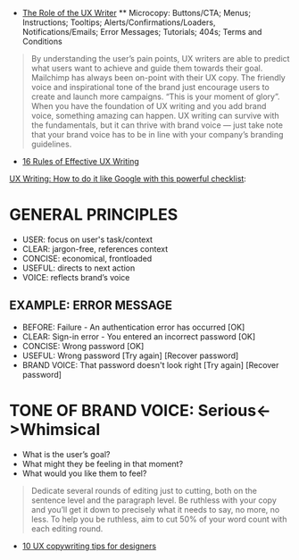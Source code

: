 * [The Role of the UX Writer](https://uxdesign.cc/the-vague-role-of-a-ux-writer-e8de142327)
** Microcopy: Buttons/CTA; Menus; Instructions; Tooltips; Alerts/Confirmations/Loaders, Notifications/Emails; Error Messages; Tutorials; 404s; Terms and Conditions

> By understanding the user’s pain points, UX writers are able to predict what users want to achieve and guide them towards their goal.
> Mailchimp has always been on-point with their UX copy. The friendly voice and inspirational tone of the brand just encourage users to create and launch more campaigns. “This is your moment of glory”.
> When you have the foundation of UX writing and you add brand voice, something amazing can happen. UX writing can survive with the fundamentals, but it can thrive with brand voice — just take note that your brand voice has to be in line with your company’s branding guidelines.
* [16 Rules of Effective UX Writing](https://uxplanet.org/16-rules-of-effective-ux-writing-2a20cf85fdbf)

[UX Writing: How to do it like Google with this powerful checklist](https://uxplanet.org/ux-writing-how-to-do-it-like-google-with-this-powerful-checklist-e263cc37f5f1):
# GENERAL PRINCIPLES
* USER: focus on user's task/context
* CLEAR: jargon-free, references context
* CONCISE: economical, frontloaded
* USEFUL: directs to next action
* VOICE: reflects brand’s voice

## EXAMPLE: ERROR MESSAGE
* BEFORE: Failure - An authentication error has occurred [OK]
* CLEAR: Sign-in error - You entered an incorrect password [OK]
* CONCISE: Wrong password [OK]
* USEFUL: Wrong password [Try again] [Recover password]
* BRAND VOICE: That password doesn't look right [Try again] [Recover password]

# TONE OF BRAND VOICE: Serious<->Whimsical
* What is the user’s goal?
* What might they be feeling in that moment?
* What would you like them to feel?

> Dedicate several rounds of editing just to cutting, both on the sentence level and the paragraph level. Be ruthless with your copy and you’ll get it down to precisely what it needs to say, no more, no less. To help you be ruthless, aim to cut 50% of your word count with each editing round.
* [10 UX copywriting tips for designers](https://www.invisionapp.com/inside-design/10-ux-copywriting-tips-designers/)




